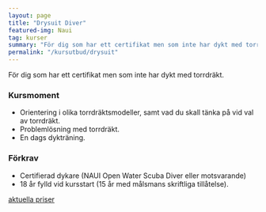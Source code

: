 ```yaml
---
layout: page
title: "Drysuit Diver"
featured-img: Naui
tag: kurser
summary: "För dig som har ett certifikat men som inte har dykt med torrdräkt."
permalink: "/kursutbud/drysuit"
---
```


För dig som har ett certifikat men som inte har dykt med torrdräkt.

### Kursmoment

* Orientering i olika torrdräktsmodeller, samt vad du skall tänka på vid val av torrdräkt.
* Problemlösning med torrdräkt.
* En dags dykträning.

### Förkrav

* Certifierad dykare (NAUI Open Water Scuba Diver eller motsvarande)
* 18 år fylld vid kursstart (15 år med målsmans skriftliga tillåtelse).

[aktuella priser](/kursutbud/priser)
